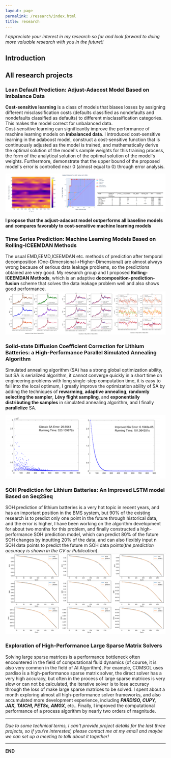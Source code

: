 ```yaml
---
layout: page
permalink: /research/index.html
title: research
---
```


*I appreciate your interest in my research so far and look forward to doing more valuable research with you in the future!!*

## Introduction


## All research projects
### Loan Default Prediction: Adjust-Adacost Model Based on Imbalance Data
**Cost-sensitive learning** is a class of models that biases losses by assigning different misclassification costs (defaults classified as nondefaults and nondefaults classified as defaults) to different misclassification categories. This makes the model correct for unbalanced data.<br>
Cost-sensitive learning can significantly improve the performance of machine learning models on **imbalanced data**. I introduced cost-sensitive learning in the adaboost model, construct a cost-sensitive function that is continuously adjusted as the model is trained, and mathematically derive the optimal solution of the model's sample weights for this training process, the form of the analytical solution of the optimal solution of the model's weights. Furthermore, demonstrate that the upper bound of the proposed model's error is controlled near 0 (almost equal to 0) through error analysis.

<img src="/images/p1.png" > 

**I propose that the adjust-adacost model outperforms all baseline models and compares favorably to cost-sensitive machine learning models**


### Time Series Prediction: Machine Learning Models Based on Rolling-ICEEMDAN Methods
The usual EMD,EEMD,ICEEMDAN etc. methods of prediction after temporal decomposition (One-Dimensional->Higher-Dimensional) are almost always wrong because of serious data leakage problems, so the predictions obtained are very good. My research group and I proposed **Rolling-ICEEMDAN Methods**, which is an adaptive **decomposition-prediction-fusion** scheme that solves the data leakage problem well and also shows good performance.
<img src="/images/p2.png" > 


### Solid-state Diffusion Coefficient Correction for Lithium Batteries: a High-Performance Parallel Simulated Annealing Algorithm
Simulated annealing algorithm (SA) has a strong global optimization ability, but SA is serialized algorithm, it cannot converge quickly in a short time on engineering problems with long single-step computation time, it is easy to fall into the local optimum, I greatly improve the optimization ability of SA by adding the techniques of **rewarming**, **adaptive annealing**, **randomly selecting the sampler**, **Lévy flight sampling**, and **exponentially distributing the samples** in simulated annealing algorithm, and I finally **parallelize** SA.

<img src="/images/HIGH_SA.png" > 


### SOH Prediction for Lithium Batteries: An Improved LSTM model Based on Seq2Seq
SOH prediction of lithium batteries is a very hot topic in recent years, and has an important position in the BMS system, but 90% of the existing research is to predict only one point in the future through historical data, and the error is higher, I have been working on the algorithm development for about two months for this problem, and finally constructed a high-performance SOH prediction model, which can predict 80% of the future SOH changes by inputting 20% of the data, and can also flexibly input n SOH data points to predict the future m SOH data points(*the prediction accuracy is shown in the CV or Publication*).
<img src="/images/SOH_LSTM2.png" > 

### Exploration of High-Performance Large Sparse Matrix Solvers
Solving large sparse matrices is a performance bottleneck often encountered in the field of computational fluid dynamics (of course, it is also very common in the field of AI Algorithm). For example, COMSOL uses pardiso is a high-performance sparse matrix solver, the direct solver has a very high accuracy, but often in the process of large sparse matrices is very slow or can not be calculated, the iterative solver is to lose accuracy through the loss of make large sparse matrices to be solved.
I spent about a month exploring almost all high-performance solver frameworks, and also accumulated more development experience, including ***PARDISO, CUPY, JAX, TAICHI, PETSc, AMGX***, etc.. Finally, I improved the computational performance of a process algorithm by nearly two orders of magnitude.

---
*Due to some technical terms, I can't provide project details for the last three projects, so if you're interested, please contact me at my email and maybe we can set up a meeting to talk about it together!*
<br>

---
**END**
